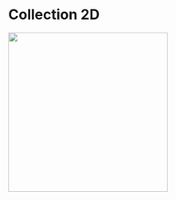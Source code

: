 # Collection 2D

<img width=320 src=https://user-images.githubusercontent.com/31082311/157755914-f761fcd9-c6c6-490f-83be-50c3bf699901.gif>
